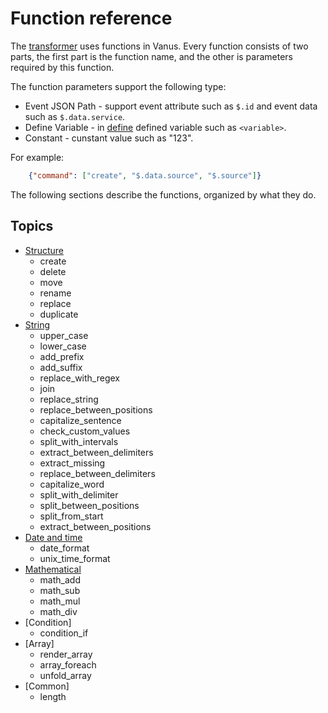 # Function reference

The [transformer](transformer.md#function) uses functions in Vanus. Every function consists of two parts, the first part is the function name, and the other is parameters required by this function.

The function parameters support the following type:

- Event JSON Path - support event attribute such as `$.id` and event data such as `$.data.service`.
- Define Variable - in [define](transformer.md#define) defined variable such as `<variable>`.
- Constant - cunstant value such as "123".

For example:

```json
    {"command": ["create", "$.data.source", "$.source"]}
```

The following sections describe the functions, organized by what they do.

## Topics

- [Structure](function-reference/structure.md)
  - create
  - delete
  - move
  - rename
  - replace
  - duplicate
- [String](function-reference/string.md)
  - upper_case
  - lower_case
  - add_prefix
  - add_suffix
  - replace_with_regex
  - join
  - replace_string
  - replace_between_positions
  - capitalize_sentence
  - check_custom_values
  - split_with_intervals
  - extract_between_delimiters
  - extract_missing
  - replace_between_delimiters
  - capitalize_word
  - split_with_delimiter
  - split_between_positions
  - split_from_start
  - extract_between_positions
- [Date and time](function-reference/date-time.md)
  - date_format
  - unix_time_format
- [Mathematical](function-reference/mathematical.md)
  - math_add
  - math_sub
  - math_mul
  - math_div
- [Condition]
  - condition_if
- [Array]
  - render_array
  - array_foreach
  - unfold_array
- [Common]
  - length
